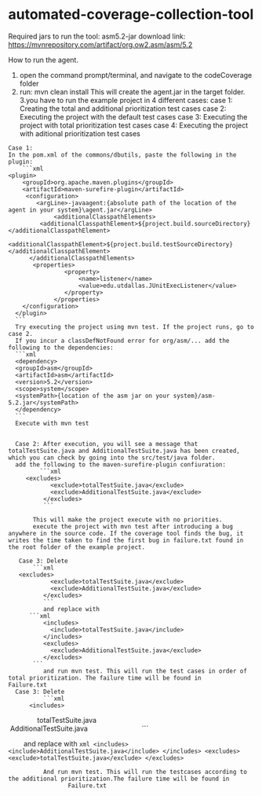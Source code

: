  # automated-coverage-collection-tool

Required jars to run the tool:
asm5.2-jar download link: https://mvnrepository.com/artifact/org.ow2.asm/asm/5.2


How to run the agent.
  1. open the command prompt/terminal, and navigate to the codeCoverage folder
  2. run: mvn clean install
     This will create the agent.jar in the target folder.
  3.you have to run the example project in 4 different cases:
    case 1: Creating the total and additional prioritization test cases
    case 2: Executing the project with the default test cases
    case 3: Executing the project with total prioritization test cases
    case 4: Executing the project with aditional prioritization test cases
    
    Case 1:
    In the pom.xml of the commons/dbutils, paste the following in the plugin:
        ```xml
	<plugin>
        <groupId>org.apache.maven.plugins</groupId>
        <artifactId>maven-surefire-plugin</artifactId>
         <configuration>
         	<argLine>-javaagent:{absolute path of the location of the agent in your system}\agent.jar</argLine> 
			     <additionalClasspathElements>
             <additionalClasspathElement>${project.build.sourceDirectory}</additionalClasspathElement>
             <additionalClasspathElement>${project.build.testSourceDirectory}</additionalClasspathElement>
          </additionalClasspathElements>
           <properties>
			     	<property>
			     		<name>listener</name>
			     		<value>edu.utdallas.JUnitExecListener</value>
			     	</property>
			     </properties>  
        </configuration>
      </plugin>
      ```
      Try executing the project using mvn test. If the project runs, go to case 2. 
      If you incur a classDefNotFound error for org/asm/... add the following to the dependencies:
      ```xml
      <dependency>
      <groupId>asm</groupId>
      <artifactId>asm</artifactId>
      <version>5.2</version>
      <scope>system</scope>
      <systemPath>{location of the asm jar on your system}/asm-5.2.jar</systemPath>
      </dependency>
      ```
      Execute with mvn test
      
      
      Case 2: After execution, you will see a message that totalTestSuite.java and AdditionalTestSuite.java has been created, which you can check by going into the src/test/java folder.
      add the following to the maven-surefire-plugin confiuration:
             ```xml
	     <excludes>
                <exclude>totalTestSuite.java</exclude>
                <exclude>AdditionalTestSuite.java</exclude>
              </excludes>
              ```
	      
           This will make the project execute with no priorities.
           execute the project with mvn test after introducing a bug anywhere in the source code. If the coverage tool finds the bug, it             writes the time taken to find the first bug in failure.txt found in the root folder of the example project.
           
       Case 3: Delete 
           ```xml
	   <excludes>
                <exclude>totalTestSuite.java</exclude>
                <exclude>AdditionalTestSuite.java</exclude>
              </excludes>
              ```
              and replace with  
	      ```xml
              <includes>
                <include>totalTestSuite.java</include>
              </includes>
              <excludes>
                <exclude>AdditionalTestSuite.java</exclude>
              </excludes>
           ```   
              and run mvn test. This will run the test cases in order of total prioritization. The failure time will be found in                        Failure.txt
      Case 3: Delete 
              ```xml
	      <includes>
                <include>totalTestSuite.java</include>
              </includes>
              <excludes>
                <exclude>AdditionalTestSuite.java</exclude>
              </excludes>
              ```

         and replace with 
	      ```xml
               <includes>
                <include>AdditionalTestSuite.java</include>
              </includes>
              <excludes>
                <exclude>totalTestSuite.java</exclude>
              </excludes>
              ```
	      
	      
              And run mvn test. This will run the testcases according to the additional prioritization.The failure time will be found in                        Failure.txt
      
      
